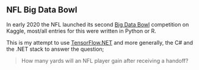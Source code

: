 ## NFL Big Data Bowl 

In early 2020 the NFL launched its second [Big Data Bowl](https://www.kaggle.com/c/nfl-big-data-bowl-2020) competition on Kaggle, most/all entries for this were written in Python or R.

This is my attempt to use [TensorFlow.NET](https://scisharp.github.io/SciSharp/) and more generally, the C# and the .NET stack to answer the question;

> How many yards will an NFL player gain after receiving a handoff?
